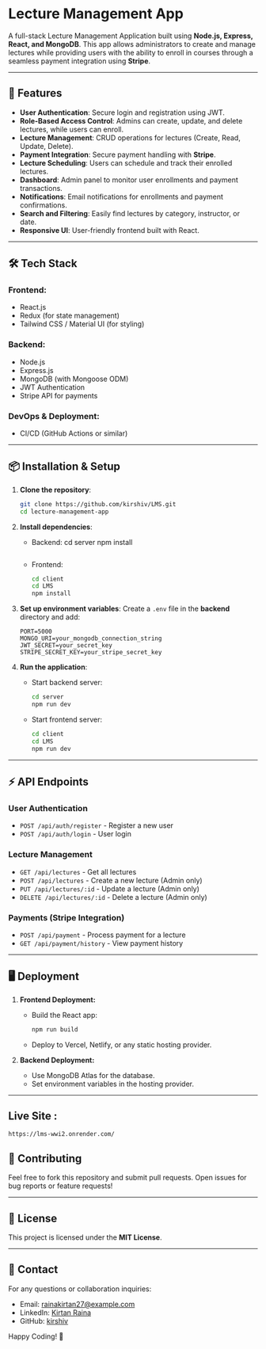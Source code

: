 # Lecture Management App

A full-stack Lecture Management Application built using **Node.js, Express, React, and MongoDB**. This app allows administrators to create and manage lectures while providing users with the ability to enroll in courses through a seamless payment integration using **Stripe**.

---

## 🚀 Features

- **User Authentication**: Secure login and registration using JWT.
- **Role-Based Access Control**: Admins can create, update, and delete lectures, while users can enroll.
- **Lecture Management**: CRUD operations for lectures (Create, Read, Update, Delete).
- **Payment Integration**: Secure payment handling with **Stripe**.
- **Lecture Scheduling**: Users can schedule and track their enrolled lectures.
- **Dashboard**: Admin panel to monitor user enrollments and payment transactions.
- **Notifications**: Email notifications for enrollments and payment confirmations.
- **Search and Filtering**: Easily find lectures by category, instructor, or date.
- **Responsive UI**: User-friendly frontend built with React.

---

## 🛠️ Tech Stack

### Frontend:

- React.js
- Redux (for state management)
- Tailwind CSS / Material UI (for styling)

### Backend:

- Node.js
- Express.js
- MongoDB (with Mongoose ODM)
- JWT Authentication
- Stripe API for payments

### DevOps & Deployment:
 
- CI/CD (GitHub Actions or similar)

---

## 📦 Installation & Setup

1. **Clone the repository**:

   ```sh
   git clone https://github.com/kirshiv/LMS.git
   cd lecture-management-app
   ```

2. **Install dependencies**:

   - Backend:
     cd server
     npm install
     ```
   - Frontend:
     ```sh
     cd client
     cd LMS
     npm install
     ```

3. **Set up environment variables**: Create a `.env` file in the **backend** directory and add:

   ```env
   PORT=5000
   MONGO_URI=your_mongodb_connection_string
   JWT_SECRET=your_secret_key
   STRIPE_SECRET_KEY=your_stripe_secret_key
   ```

4. **Run the application**:

   - Start backend server:
     ```sh
     cd server
     npm run dev
     ```
   - Start frontend server:
     ```sh
     cd client
     cd LMS
     npm run dev
     ```

---

## ⚡ API Endpoints

### **User Authentication**

- `POST /api/auth/register` - Register a new user
- `POST /api/auth/login` - User login

### **Lecture Management**

- `GET /api/lectures` - Get all lectures
- `POST /api/lectures` - Create a new lecture (Admin only)
- `PUT /api/lectures/:id` - Update a lecture (Admin only)
- `DELETE /api/lectures/:id` - Delete a lecture (Admin only)

### **Payments (Stripe Integration)**

- `POST /api/payment` - Process payment for a lecture
- `GET /api/payment/history` - View payment history

---

## 🖥️ Deployment

1. **Frontend Deployment:**

   - Build the React app:
     ```sh
     npm run build
     ```
   - Deploy to Vercel, Netlify, or any static hosting provider.

2. **Backend Deployment:**

   - Use MongoDB Atlas for the database.
   - Set environment variables in the hosting provider.

---
## Live Site :
    https://lms-wwi2.onrender.com/
## 🤝 Contributing

Feel free to fork this repository and submit pull requests. Open issues for bug reports or feature requests!

---

## 📜 License

This project is licensed under the **MIT License**.

---

## 💬 Contact

For any questions or collaboration inquiries:

- Email: [rainakirtan27@example.com](rainakirtan27@example.com)
- LinkedIn: [Kirtan Raina](https://www.linkedin.com/in/kirtan-raina-026021248/)
- GitHub: [kirshiv](https://github.com/kirshiv)

Happy Coding! 🚀

